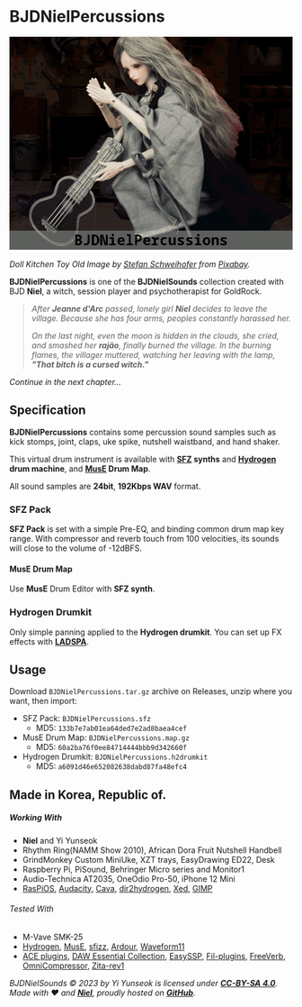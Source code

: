 # BJDNielPercussions

![BJDNielPercussions](https://github.com/YGGDRASIL-STUDIO/BJDNielSounds/blob/main/images/BJDNielPercussions.png)

_Doll Kitchen Toy Old Image by [Stefan Schweihofer](https://pixabay.com/users/stux-12364/?utm_source=link-attribution&amp;utm_medium=referral&amp;utm_campaign=image&amp;utm_content=546613)</a> from [Pixabay](https://pixabay.com//?utm_source=link-attribution&amp;utm_medium=referral&amp;utm_campaign=image&amp;utm_content=546613)._

**BJDNielPercussions** is one of the **BJDNielSounds** collection created with BJD **Niel**, a witch, session player and psychotherapist for GoldRock.

>_After **Jeanne d'Arc** passed, lonely girl **Niel** decides to leave the village. Because she has four arms, peoples constantly harassed her._
> 
>_On the last night, even the moon is hidden in the clouds, she cried, and smashed her **rajão**, finally burned the village. In the burning flames, the villager muttered, watching her leaving with the lamp, **"That bitch is a cursed witch."**_

_Continue in the next chapter..._

## Specification

**BJDNielPercussions** contains some percussion sound samples such as kick stomps, joint, claps, uke spike, nutshell waistband, and hand shaker.

This virtual drum instrument is available with **[SFZ](https://sfzformat.com/) synths** and **[Hydrogen](http://hydrogen-music.org/) drum machine**, and **[MusE](https://muse-sequencer.github.io/) Drum Map**.

All sound samples are **24bit**, **192Kbps WAV** format.

### SFZ Pack

**SFZ Pack** is set with a simple Pre-EQ, and binding common drum map key range. With compressor and reverb touch from 100 velocities, its sounds will close to the volume of -12dBFS.

#### MusE Drum Map

Use **MusE** Drum Editor with **SFZ synth**.

### Hydrogen Drumkit

Only simple panning applied to the **Hydrogen drumkit**. You can set up FX effects with **[LADSPA](http://ladspa.org/)**.

## Usage

Download `BJDNielPercussions.tar.gz` archive on Releases, unzip where you want, then import:

- SFZ Pack: `BJDNielPercussions.sfz`
  - MD5: `133b7e7ab01ea64ded7e2ad8baea4cef`
- MusE Drum Map: `BJDNielPercussions.map.gz`
  - MD5: `60a2ba76f0ee84714444bbb9d342660f`
- Hydrogen Drumkit: `BJDNielPercussions.h2drumkit`
  - MD5: `a6091d46e652082638dabd87fa48efc4`

## Made in Korea, Republic of.

##### Working With

- **Niel** and Yi Yunseok
- Rhythm Ring(NAMM Show 2010), African Dora Fruit Nutshell Handbell
- GrindMonkey Custom MiniUke, XZT trays, EasyDrawing ED22, Desk
- Raspberry Pi, PiSound, Behringer Micro series and Monitor1
- Audio-Technica AT2035, OneOdio Pro-50, iPhone 12 Mini
- [RasPiOS](https://www.raspberrypi.com/software/), [Audacity](https://www.audacityteam.org/), [Cava](https://github.com/karlstav/cava), [dir2hydrogen](https://github.com/freqrush/dir2hydrogen), [Xed](https://github.com/linuxmint/xed), [GIMP](https://www.gimp.org/)

###### Tested With

- M-Vave SMK-25
- [Hydrogen](http://hydrogen-music.org/), [MusE](https://muse-sequencer.github.io/), [sfizz](https://sfz.tools/sfizz/), [Ardour](https://ardour.org/), [Waveform11](https://www.tracktion.com/products/waveform-pro)
- [ACE plugins](https://manual.ardour.org/plugins-filters/), [DAW Essential Collection](https://www.tracktion.com/products/daw-essentials-collection), [EasySSP](https://au.tomatl.org/), [Fil-plugins](https://directory.fsf.org/wiki/FIL-Plugins), [FreeVerb](https://ccrma.stanford.edu/~jos/pasp/Freeverb.html), [OmniCompressor](https://plugins.iem.at/), [Zita-rev1](https://github.com/PelleJuul/zita-rev1)

_BJDNielSounds :copyright: 2023 by Yi Yunseok is licensed under **[CC-BY-SA 4.0](https://creativecommons.org/licenses/by-sa/4.0/)**. Made with :heart: and **[Niel](https://s.click.aliexpress.com/e/_oDj63f7)**, proudly hosted on **[GitHub](https://github.com/)**._

